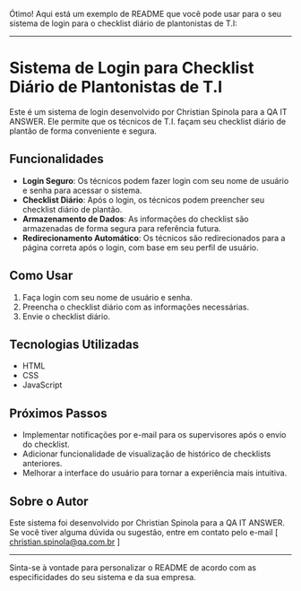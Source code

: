 Ótimo! Aqui está um exemplo de README que você pode usar para o seu sistema de login para o checklist diário de plantonistas de T.I:

---

# Sistema de Login para Checklist Diário de Plantonistas de T.I

Este é um sistema de login desenvolvido por Christian Spinola para a QA IT ANSWER. Ele permite que os técnicos de T.I. façam seu checklist diário de plantão de forma conveniente e segura.

## Funcionalidades

- **Login Seguro**: Os técnicos podem fazer login com seu nome de usuário e senha para acessar o sistema.
- **Checklist Diário**: Após o login, os técnicos podem preencher seu checklist diário de plantão.
- **Armazenamento de Dados**: As informações do checklist são armazenadas de forma segura para referência futura.
- **Redirecionamento Automático**: Os técnicos são redirecionados para a página correta após o login, com base em seu perfil de usuário.

## Como Usar

1. Faça login com seu nome de usuário e senha.
2. Preencha o checklist diário com as informações necessárias.
3. Envie o checklist diário.

## Tecnologias Utilizadas

- HTML
- CSS
- JavaScript

## Próximos Passos

- Implementar notificações por e-mail para os supervisores após o envio do checklist.
- Adicionar funcionalidade de visualização de histórico de checklists anteriores.
- Melhorar a interface do usuário para tornar a experiência mais intuitiva.

## Sobre o Autor

Este sistema foi desenvolvido por Christian Spinola para a QA IT ANSWER. Se você tiver alguma dúvida ou sugestão, entre em contato pelo e-mail [ christian.spinola@qa.com.br ]

---

Sinta-se à vontade para personalizar o README de acordo com as especificidades do seu sistema e da sua empresa.
